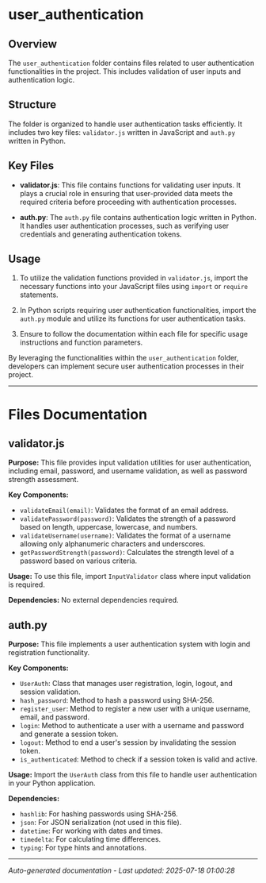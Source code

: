 # user_authentication

## Overview
The `user_authentication` folder contains files related to user authentication functionalities in the project. This includes validation of user inputs and authentication logic.

## Structure
The folder is organized to handle user authentication tasks efficiently. It includes two key files: `validator.js` written in JavaScript and `auth.py` written in Python.

## Key Files
- **validator.js**: This file contains functions for validating user inputs. It plays a crucial role in ensuring that user-provided data meets the required criteria before proceeding with authentication processes.
  
- **auth.py**: The `auth.py` file contains authentication logic written in Python. It handles user authentication processes, such as verifying user credentials and generating authentication tokens.

## Usage
1. To utilize the validation functions provided in `validator.js`, import the necessary functions into your JavaScript files using `import` or `require` statements.
   
2. In Python scripts requiring user authentication functionalities, import the `auth.py` module and utilize its functions for user authentication tasks.

3. Ensure to follow the documentation within each file for specific usage instructions and function parameters.

By leveraging the functionalities within the `user_authentication` folder, developers can implement secure user authentication processes in their project.

---

# Files Documentation

## validator.js

**Purpose:** This file provides input validation utilities for user authentication, including email, password, and username validation, as well as password strength assessment.

**Key Components:**
- `validateEmail(email)`: Validates the format of an email address.
- `validatePassword(password)`: Validates the strength of a password based on length, uppercase, lowercase, and numbers.
- `validateUsername(username)`: Validates the format of a username allowing only alphanumeric characters and underscores.
- `getPasswordStrength(password)`: Calculates the strength level of a password based on various criteria.

**Usage:** To use this file, import `InputValidator` class where input validation is required.

**Dependencies:** No external dependencies required.

## auth.py

**Purpose:** This file implements a user authentication system with login and registration functionality.

**Key Components:**
- `UserAuth`: Class that manages user registration, login, logout, and session validation.
- `hash_password`: Method to hash a password using SHA-256.
- `register_user`: Method to register a new user with a unique username, email, and password.
- `login`: Method to authenticate a user with a username and password and generate a session token.
- `logout`: Method to end a user's session by invalidating the session token.
- `is_authenticated`: Method to check if a session token is valid and active.

**Usage:** Import the `UserAuth` class from this file to handle user authentication in your Python application.

**Dependencies:**
- `hashlib`: For hashing passwords using SHA-256.
- `json`: For JSON serialization (not used in this file).
- `datetime`: For working with dates and times.
- `timedelta`: For calculating time differences.
- `typing`: For type hints and annotations.

---
*Auto-generated documentation - Last updated: 2025-07-18 01:00:28*
